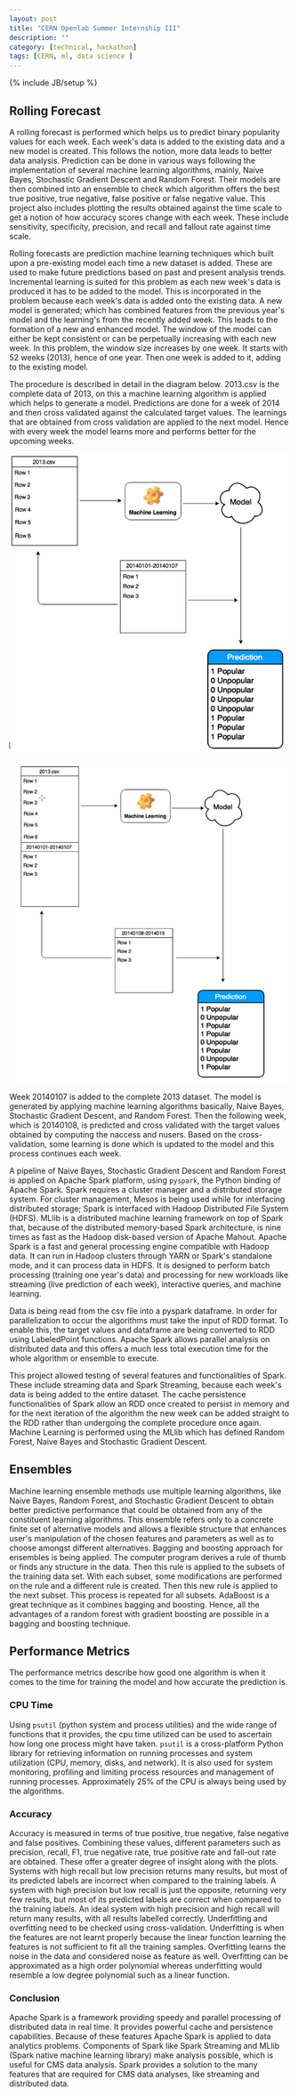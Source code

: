 ```yaml
---
layout: post
title: "CERN Openlab Summer Internship III"
description: ""
category: [technical, hackathon]
tags: [CERN, ml, data science ]
---
```

{% include JB/setup %}


## Rolling Forecast

A rolling forecast is performed which helps us to predict binary popularity values for each week. Each week's data is added to the existing data and a new model is created. This follows the notion, more data leads to better data analysis. Prediction can be done in various ways following the implementation of several machine learning algorithms, mainly, Naive Bayes, Stochastic Gradient Descent and Random Forest. Their models are then combined into an ensemble to check which algorithm offers the best true positive, true negative, false positive or false negative value. This project also includes plotting the results obtained against the time scale to get a notion of how accuracy scores change with each week. These include sensitivity, specificity, precision, and
recall and fallout rate against time scale.


Rolling forecasts are prediction machine learning techniques which built upon a pre-existing model each time a new dataset is added. These are used to make future predictions based on past and present analysis trends. Incremental learning is suited for this problem as each new week's data is produced it has to be added to the model. This is incorporated in the problem because each week's data is added onto the existing data. A new model is generated; which has combined features from the previous year's model and the learning's from the recently added week. This leads to the formation of a new and enhanced model. The window of the model can either be kept consistent or can be perpetually increasing with each new week. In this problem, the window size increases by one week. It starts with 52 weeks (2013), hence of one year. Then one week is added to it, adding to the existing model.

The procedure is described in detail in the diagram below. 2013.csv is the complete data of 2013, on this a machine learning algorithm is applied which helps to generate a model. Predictions are done for a week of 2014 and then cross validated against the calculated target values. The learnings that are obtained from cross validation are applied to the next model. Hence with every week the model learns more and performs better for the upcoming weeks.

<p>
<img src="/images/process_flow-1.png" style="width:500px;height=400px" >
</p>

<p>
<img src="/images/process_flow.png" style="width:500px;height=400px" >
</p>


Week 20140107 is added to the complete 2013 dataset. The model is generated by applying machine learning algorithms basically, Naive Bayes, Stochastic Gradient Descent, and Random Forest. Then the following week, which is 20140108, is predicted and cross validated with the target values obtained by computing the naccess and nusers. Based on the cross-validation, some learning is done which is updated to the model and this process continues each week.

A pipeline of Naive Bayes, Stochastic Gradient Descent and Random Forest is applied on Apache Spark platform, using `pyspark`, the Python binding of Apache Spark. Spark requires a cluster manager and a distributed storage system. For cluster management, Mesos is being used while for interfacing distributed storage; Spark is interfaced with Hadoop Distributed File System (HDFS). MLlib is a distributed machine learning framework on top of Spark that, because of the distributed memory-based Spark architecture, is nine times as fast as the Hadoop disk-based version of Apache Mahout. Apache Spark is a fast and general processing engine compatible with Hadoop data. It can run in Hadoop clusters through YARN or Spark's standalone mode, and it can process data in HDFS. It is designed to perform batch processing (training one year's data) and processing for new workloads like streaming (live prediction of each week), interactive queries, and machine learning.

Data is being read from the csv file into a pyspark dataframe. In order for parallelization to occur the algorithms must take the input of RDD format. To enable this, the target values and dataframe are being converted to RDD using LabeledPoint functions. Apache Spark allows parallel analysis on distributed data and this offers a much less total execution time for the whole algorithm or ensemble to execute.

This project allowed testing of several features and functionalities of Spark. These include streaming data and Spark Streaming, because each week's data is being added to the entire dataset. The cache persistence functionalities of Spark allow an RDD once created to persist in memory and for the next iteration of the algorithm the new week can be added straight to the RDD rather than undergoing the complete procedure once again. Machine Learning is performed using the MLlib which has defined Random Forest, Naive Bayes and Stochastic Gradient
Descent.

## Ensembles

Machine learning ensemble methods use multiple learning algorithms, like Naive Bayes, Random Forest, and Stochastic Gradient Descent to obtain better predictive performance that could be obtained from any of the constituent learning algorithms. This ensemble refers only to a concrete finite set of alternative models and allows a flexible structure that enhances user's manipulation of the chosen features and parameters as well as to choose amongst different alternatives. Bagging and boosting approach for ensembles is being applied. The computer program derives a rule of thumb or finds any structure in the data. Then this rule is applied to the subsets of the training data set. With each subset, some modifications are performed on the rule and a different rule is created. Then this new rule is applied to the next subset. This process is repeated for all subsets. AdaBoost is a great technique as it combines bagging and boosting. Hence, all the advantages of a random forest with gradient boosting are possible in a bagging and boosting technique.

## Performance Metrics
The performance metrics describe how good one algorithm is when it comes to the time for training the model and how accurate the prediction is. 

### CPU Time
Using `psutil` (python system and process utilities) and the wide range of functions that it provides, the cpu time utilized can be used to ascertain how long one process might have taken. `psutil` is a cross-platform Python library for retrieving information on running processes and system utilization (CPU, memory, disks, and network). It is also used for system monitoring, profiling and limiting process resources and management of running processes. Approximately 25% of the CPU is always being used by the algorithms.

### Accuracy

Accuracy is measured in terms of true positive, true negative, false negative and false positives. Combining these values, different parameters such as precision, recall, F1, true negative rate, true positive rate and fall-out rate are obtained. These offer a greater degree of insight along with the plots. Systems with high recall but low precision returns many results, but most of its predicted labels are incorrect when compared to the training labels. A system with high precision but low recall is just the opposite, returning very few results, but most of its predicted labels are correct when compared to the training labels. An ideal system with high precision and high recall will return many results, with all results labelled correctly. Underfitting and overfitting need to be checked using cross-validation. Underfitting is when the features are not learnt properly because the linear function learning the features is not sufficient to fit all the training samples. Overfitting learns the noise in the data and considered noise as feature as well. Overfitting can be approximated as a high order polynomial whereas underfitting would resemble a low degree polynomial such as a linear function.


### Conclusion

Apache Spark is a framework providing speedy and parallel processing of distributed data in real time. It provides powerful cache and persistence capabilities. Because of these features Apache Spark is applied to data analytics problems. Components of Spark like Spark Streaming and MLlib (Spark native machine learning library) make analysis possible, which is useful for CMS data analysis. Spark provides a solution to the many features that are required for CMS data analyses, like streaming and distributed data.
